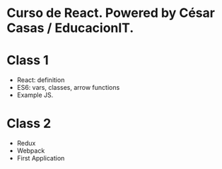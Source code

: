 # Curso de React. Powered by César Casas / EducacionIT.

# Class 1
* React: definition
* ES6: vars, classes, arrow functions
* Example JS.

# Class 2
* Redux
* Webpack
* First Application
